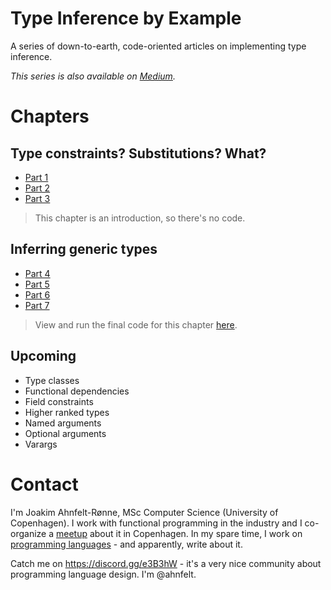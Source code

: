 # Type Inference by Example
A series of down-to-earth, code-oriented articles on implementing type inference.

*This series is also available on [Medium](https://medium.com/@joakim.ahnfelt/type-inference-by-example-793d83f98382).*

# Chapters

## Type constraints? Substitutions? What?
* [Part 1](part1/article.md)
* [Part 2](part2/article.md)
* [Part 3](part3/article.md)

> This chapter is an introduction, so there's no code.

## Inferring generic types
* [Part 4](part4/article.md)
* [Part 5](part5/article.md)
* [Part 6](part6/article.md)
* [Part 7](part7/article.md)

> View and run the final code for this chapter [here](https://scastie.scala-lang.org/Ahnfelt/6suj8tM3S8aCofyzJVObsA/6).

## Upcoming
* Type classes
* Functional dependencies
* Field constraints
* Higher ranked types
* Named arguments
* Optional arguments
* Varargs

# Contact

I'm Joakim Ahnfelt-Rønne, MSc Computer Science (University of Copenhagen). I work with functional programming in the industry and I co-organize a [meetup](https://www.meetup.com/MoedegruppeFunktionelleKoebenhavnere) about it in Copenhagen. In my spare time, I work on [programming languages](https://github.com/topshell-language/topshell) - and apparently, write about it.

Catch me on https://discord.gg/e3B3hW - it's a very nice community about programming language design. I'm @ahnfelt.
